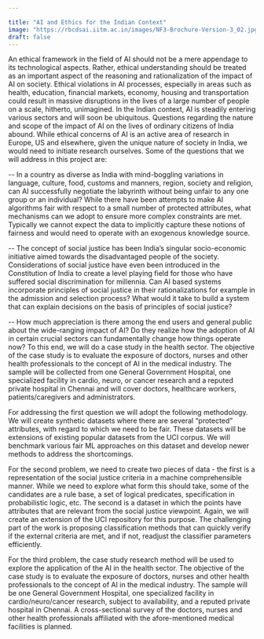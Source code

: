 ```yaml
---

title: "AI and Ethics for the Indian Context"
image: "https://rbcdsai.iitm.ac.in/images/NF3-Brochure-Version-3_02.jpg"
draft: false
---
```


An ethical framework in the field of AI should not be a mere appendage to its technological aspects. Rather, ethical understanding should be treated as an important aspect of the reasoning and rationalization of the impact of AI on society. Ethical violations in AI processes, especially in areas such as health, education, financial markets, economy, housing and transportation could result in massive disruptions in the lives of a large number of people on a scale, hitherto, unimagined. In the Indian context, AI is steadily entering various sectors and will soon be ubiquitous. Questions regarding the nature and scope of the impact of AI on the lives of ordinary citizens of India abound. While ethical concerns of AI is an active area of research in Europe, US and elsewhere, given the unique nature of society in India, we would need to initiate research ourselves. Some of the questions that we will address in this project are:

-- In a country as diverse as India with mind-boggling variations in language, culture, food, customs and manners, region, society and religion, can AI successfully negotiate the labyrinth without being unfair to any one group or an individual? While there have been attempts to make AI algorithms fair with respect to a small number of protected attributes, what mechanisms can we adopt to ensure more complex constraints are met. Typically we cannot expect the data to implicitly capture these notions of fairness and would need to operate with an exogenous knowledge source.

-- The concept of social justice has been India’s singular socio-economic initiative aimed towards the disadvantaged people of the society. Considerations of social justice have even been introduced in the Constitution of India to create a level playing field for those who have suffered social discrimination for millennia. Can AI based systems incorporate principles of social justice in their rationalizations for example in the admission and selection process? What would it take to build a system that can explain decisions on the basis of principles of social justice?

-- How much appreciation is there among the end users and general public about the wide-ranging impact of AI? Do they realize how the adoption of AI in certain crucial sectors can fundamentally change how things operate now? To this end, we will do a case study in the health sector. The objective of the case study is to evaluate the exposure of doctors, nurses and other health professionals to the concept of AI in the medical industry. The sample will be collected from one General Government Hospital, one specialized facility in cardio, neuro, or cancer research and a reputed private hospital in Chennai and will cover doctors, healthcare workers, patients/caregivers and administrators.

For addressing the first question we will adopt the following methodology. We will create synthetic datasets where there are several “protected” attributes, with regard to which we need to be fair. These datasets will be extensions of existing popular datasets from the UCI corpus. We will benchmark various fair ML approaches on this dataset and develop newer methods to address the shortcomings.

For the second problem, we need to create two pieces of data - the first is a representation of the social justice criteria in a machine comprehensible manner. While we need to explore what form this should take, some of the candidates are a rule base, a set of logical predicates, specification in probabilistic logic, etc. The second is a dataset in which the points have attributes that are relevant from the social justice viewpoint. Again, we will create an extension of the UCI repository for this purpose. The challenging part of the work is proposing classification methods that can quickly verify if the external criteria are met, and if not, readjust the classifier parameters efficiently.

For the third problem, the case study research method will be used to explore the application of the AI in the health sector. The objective of the case study is to evaluate the exposure of doctors, nurses and other health professionals to the concept of AI in the medical industry. The sample will be one General Government Hospital, one specialized facility in cardio/neuro/cancer research, subject to availability, and a reputed private hospital in Chennai. A cross-sectional survey of the doctors, nurses and other health professionals affiliated with the afore-mentioned medical facilities is planned.